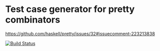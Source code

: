 # Test case generator for pretty combinators

https://github.com/haskell/pretty/issues/32#issuecomment-223213838

[![Build Status](https://travis-ci.org/jwaldmann/pretty-test.svg)](http://travis-ci.org/jwaldmann/pretty-test)


